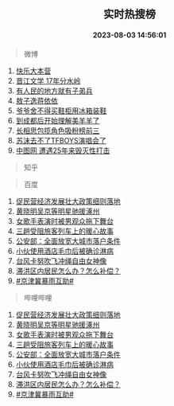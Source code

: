 <div align="center"><h2>实时热搜榜</h2><h4>2023-08-03 14:56:01</h4></div>

> 微博  

1. [快乐大本营](https://s.weibo.com/weibo?q=%E5%BF%AB%E4%B9%90%E5%A4%A7%E6%9C%AC%E8%90%A5&t=31&band_rank=1&Refer=top)<br />
2. [晋江文学 17年分水岭](https://s.weibo.com/weibo?q=%E6%99%8B%E6%B1%9F%E6%96%87%E5%AD%A6%2017%E5%B9%B4%E5%88%86%E6%B0%B4%E5%B2%AD&t=31&band_rank=2&Refer=top)<br />
3. [有人民的地方就有子弟兵](https://s.weibo.com/weibo?q=%23%E6%9C%89%E4%BA%BA%E6%B0%91%E7%9A%84%E5%9C%B0%E6%96%B9%E5%B0%B1%E6%9C%89%E5%AD%90%E5%BC%9F%E5%85%B5%23&t=31&band_rank=3&Refer=top)<br />
4. [敖子逸蒋依依](https://s.weibo.com/weibo?q=%E6%95%96%E5%AD%90%E9%80%B8%E8%92%8B%E4%BE%9D%E4%BE%9D&t=31&band_rank=4&Refer=top)<br />
5. [爷爷舍不得买鞋柜用冰箱装鞋](https://s.weibo.com/weibo?q=%23%E7%88%B7%E7%88%B7%E8%88%8D%E4%B8%8D%E5%BE%97%E4%B9%B0%E9%9E%8B%E6%9F%9C%E7%94%A8%E5%86%B0%E7%AE%B1%E8%A3%85%E9%9E%8B%23&t=31&band_rank=5&Refer=top)<br />
6. [到成都后开始理解美羊羊了](https://s.weibo.com/weibo?q=%23%E5%88%B0%E6%88%90%E9%83%BD%E5%90%8E%E5%BC%80%E5%A7%8B%E7%90%86%E8%A7%A3%E7%BE%8E%E7%BE%8A%E7%BE%8A%E4%BA%86%23&t=31&band_rank=6&Refer=top)<br />
7. [长相思包揽角色吸粉榜前三](https://s.weibo.com/weibo?q=%23%E9%95%BF%E7%9B%B8%E6%80%9D%E5%8C%85%E6%8F%BD%E8%A7%92%E8%89%B2%E5%90%B8%E7%B2%89%E6%A6%9C%E5%89%8D%E4%B8%89%23&t=31&band_rank=7&Refer=top)<br />
8. [苏沫去不了TFBOYS演唱会了](https://s.weibo.com/weibo?q=%23%E8%8B%8F%E6%B2%AB%E5%8E%BB%E4%B8%8D%E4%BA%86TFBOYS%E6%BC%94%E5%94%B1%E4%BC%9A%E4%BA%86%23&t=31&band_rank=8&Refer=top)<br />
9. [中图网 遭遇25年来毁灭性打击](https://s.weibo.com/weibo?q=%E4%B8%AD%E5%9B%BE%E7%BD%91%20%E9%81%AD%E9%81%8725%E5%B9%B4%E6%9D%A5%E6%AF%81%E7%81%AD%E6%80%A7%E6%89%93%E5%87%BB&t=31&band_rank=9&Refer=top)<br />

> 知乎  


> 百度  

1. [促民营经济发展壮大政策细则落地](https://www.baidu.com/s?wd=%E4%BF%83%E6%B0%91%E8%90%A5%E7%BB%8F%E6%B5%8E%E5%8F%91%E5%B1%95%E5%A3%AE%E5%A4%A7%E6%94%BF%E7%AD%96%E7%BB%86%E5%88%99%E8%90%BD%E5%9C%B0&sa=fyb_news&rsv_dl=fyb_news)<br />
2. [黄晓明吴京等明星驰援涿州](https://www.baidu.com/s?wd=%E9%BB%84%E6%99%93%E6%98%8E%E5%90%B4%E4%BA%AC%E7%AD%89%E6%98%8E%E6%98%9F%E9%A9%B0%E6%8F%B4%E6%B6%BF%E5%B7%9E&sa=fyb_news&rsv_dl=fyb_news)<br />
3. [女歌手表演时被男观众拖下舞台](https://www.baidu.com/s?wd=%E5%A5%B3%E6%AD%8C%E6%89%8B%E8%A1%A8%E6%BC%94%E6%97%B6%E8%A2%AB%E7%94%B7%E8%A7%82%E4%BC%97%E6%8B%96%E4%B8%8B%E8%88%9E%E5%8F%B0&sa=fyb_news&rsv_dl=fyb_news)<br />
4. [三趟受阻旅客列车上的暖心故事](https://www.baidu.com/s?wd=%E4%B8%89%E8%B6%9F%E5%8F%97%E9%98%BB%E6%97%85%E5%AE%A2%E5%88%97%E8%BD%A6%E4%B8%8A%E7%9A%84%E6%9A%96%E5%BF%83%E6%95%85%E4%BA%8B&sa=fyb_news&rsv_dl=fyb_news)<br />
5. [公安部：全面放宽大城市落户条件](https://www.baidu.com/s?wd=%E5%85%AC%E5%AE%89%E9%83%A8%EF%BC%9A%E5%85%A8%E9%9D%A2%E6%94%BE%E5%AE%BD%E5%A4%A7%E5%9F%8E%E5%B8%82%E8%90%BD%E6%88%B7%E6%9D%A1%E4%BB%B6&sa=fyb_news&rsv_dl=fyb_news)<br />
6. [小伙使用酒店毛巾后被确诊淋病](https://www.baidu.com/s?wd=%E5%B0%8F%E4%BC%99%E4%BD%BF%E7%94%A8%E9%85%92%E5%BA%97%E6%AF%9B%E5%B7%BE%E5%90%8E%E8%A2%AB%E7%A1%AE%E8%AF%8A%E6%B7%8B%E7%97%85&sa=fyb_news&rsv_dl=fyb_news)<br />
7. [台风卡努吹飞冲绳自由女神像](https://www.baidu.com/s?wd=%E5%8F%B0%E9%A3%8E%E5%8D%A1%E5%8A%AA%E5%90%B9%E9%A3%9E%E5%86%B2%E7%BB%B3%E8%87%AA%E7%94%B1%E5%A5%B3%E7%A5%9E%E5%83%8F&sa=fyb_news&rsv_dl=fyb_news)<br />
8. [滞洪区内居民怎么办？怎么补偿？](https://www.baidu.com/s?wd=%E6%BB%9E%E6%B4%AA%E5%8C%BA%E5%86%85%E5%B1%85%E6%B0%91%E6%80%8E%E4%B9%88%E5%8A%9E%EF%BC%9F%E6%80%8E%E4%B9%88%E8%A1%A5%E5%81%BF%EF%BC%9F&sa=fyb_news&rsv_dl=fyb_news)<br />
9. [#京津冀暴雨互助#](https://www.baidu.com/s?wd=%23%E4%BA%AC%E6%B4%A5%E5%86%80%E6%9A%B4%E9%9B%A8%E4%BA%92%E5%8A%A9%23&sa=fyb_news&rsv_dl=fyb_news)<br />

> 哔哩哔哩  

1. [促民营经济发展壮大政策细则落地](https://www.baidu.com/s?wd=%E4%BF%83%E6%B0%91%E8%90%A5%E7%BB%8F%E6%B5%8E%E5%8F%91%E5%B1%95%E5%A3%AE%E5%A4%A7%E6%94%BF%E7%AD%96%E7%BB%86%E5%88%99%E8%90%BD%E5%9C%B0&sa=fyb_news&rsv_dl=fyb_news)<br />
2. [黄晓明吴京等明星驰援涿州](https://www.baidu.com/s?wd=%E9%BB%84%E6%99%93%E6%98%8E%E5%90%B4%E4%BA%AC%E7%AD%89%E6%98%8E%E6%98%9F%E9%A9%B0%E6%8F%B4%E6%B6%BF%E5%B7%9E&sa=fyb_news&rsv_dl=fyb_news)<br />
3. [女歌手表演时被男观众拖下舞台](https://www.baidu.com/s?wd=%E5%A5%B3%E6%AD%8C%E6%89%8B%E8%A1%A8%E6%BC%94%E6%97%B6%E8%A2%AB%E7%94%B7%E8%A7%82%E4%BC%97%E6%8B%96%E4%B8%8B%E8%88%9E%E5%8F%B0&sa=fyb_news&rsv_dl=fyb_news)<br />
4. [三趟受阻旅客列车上的暖心故事](https://www.baidu.com/s?wd=%E4%B8%89%E8%B6%9F%E5%8F%97%E9%98%BB%E6%97%85%E5%AE%A2%E5%88%97%E8%BD%A6%E4%B8%8A%E7%9A%84%E6%9A%96%E5%BF%83%E6%95%85%E4%BA%8B&sa=fyb_news&rsv_dl=fyb_news)<br />
5. [公安部：全面放宽大城市落户条件](https://www.baidu.com/s?wd=%E5%85%AC%E5%AE%89%E9%83%A8%EF%BC%9A%E5%85%A8%E9%9D%A2%E6%94%BE%E5%AE%BD%E5%A4%A7%E5%9F%8E%E5%B8%82%E8%90%BD%E6%88%B7%E6%9D%A1%E4%BB%B6&sa=fyb_news&rsv_dl=fyb_news)<br />
6. [小伙使用酒店毛巾后被确诊淋病](https://www.baidu.com/s?wd=%E5%B0%8F%E4%BC%99%E4%BD%BF%E7%94%A8%E9%85%92%E5%BA%97%E6%AF%9B%E5%B7%BE%E5%90%8E%E8%A2%AB%E7%A1%AE%E8%AF%8A%E6%B7%8B%E7%97%85&sa=fyb_news&rsv_dl=fyb_news)<br />
7. [台风卡努吹飞冲绳自由女神像](https://www.baidu.com/s?wd=%E5%8F%B0%E9%A3%8E%E5%8D%A1%E5%8A%AA%E5%90%B9%E9%A3%9E%E5%86%B2%E7%BB%B3%E8%87%AA%E7%94%B1%E5%A5%B3%E7%A5%9E%E5%83%8F&sa=fyb_news&rsv_dl=fyb_news)<br />
8. [滞洪区内居民怎么办？怎么补偿？](https://www.baidu.com/s?wd=%E6%BB%9E%E6%B4%AA%E5%8C%BA%E5%86%85%E5%B1%85%E6%B0%91%E6%80%8E%E4%B9%88%E5%8A%9E%EF%BC%9F%E6%80%8E%E4%B9%88%E8%A1%A5%E5%81%BF%EF%BC%9F&sa=fyb_news&rsv_dl=fyb_news)<br />
9. [#京津冀暴雨互助#](https://www.baidu.com/s?wd=%23%E4%BA%AC%E6%B4%A5%E5%86%80%E6%9A%B4%E9%9B%A8%E4%BA%92%E5%8A%A9%23&sa=fyb_news&rsv_dl=fyb_news)<br />
